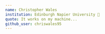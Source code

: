 ```yaml
---
name: Christopher Wales
institution: Edinburgh Napier University 🚩
quote: It works on my machine...
github_user: chriswales95
---
```

